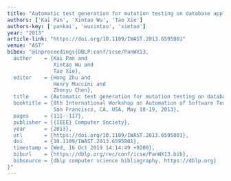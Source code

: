 ```yaml
---
title: "Automatic test generation for mutation testing on database applications"
authors: ['Kai Pan', 'Xintao Wu', 'Tao Xie']
authors-key: ['pankai', 'wuxintao', 'xietao']
year: "2013"
article-link: "https://doi.org/10.1109/IWAST.2013.6595801"
venue: "AST"
bibex: "@inproceedings{DBLP:conf/icse/PanWX13,
  author    = {Kai Pan and
               Xintao Wu and
               Tao Xie},
  editor    = {Hong Zhu and
               Henry Muccini and
               Zhenyu Chen},
  title     = {Automatic test generation for mutation testing on database applications},
  booktitle = {8th International Workshop on Automation of Software Test, {AST} 2013,
               San Francisco, CA, USA, May 18-19, 2013},
  pages     = {111--117},
  publisher = {{IEEE} Computer Society},
  year      = {2013},
  url       = {https://doi.org/10.1109/IWAST.2013.6595801},
  doi       = {10.1109/IWAST.2013.6595801},
  timestamp = {Wed, 16 Oct 2019 14:14:49 +0200},
  biburl    = {https://dblp.org/rec/conf/icse/PanWX13.bib},
  bibsource = {dblp computer science bibliography, https://dblp.org}
}"
---
```

